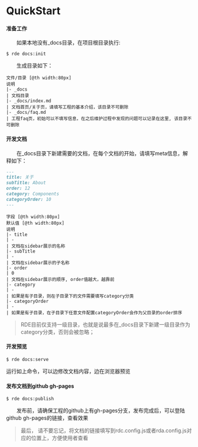 # QuickStart

#### 准备工作
&emsp;&emsp;如果本地没有_docs目录，在项目根目录执行:
```shell
$ rde docs:init
```

&emsp;&emsp;生成目录如下：
```table
文件/目录 [@th width:80px]
说明
|- _docs
| 文档目录
|- _docs/index.md
| 文档首页/关于页，请填写工程的基本介绍，该目录不可删除
|- _docs/faq.md
| 工程faq页，初始可以不填写信息，在之后维护过程中发现的问题可以记录在这里, 该目录不可删除
```

#### 开发文档
&emsp;&emsp;在_docs目录下新建需要的文档，在每个文档的开始，请填写meta信息，解释如下：
```markdown
---
title: 关于
subTitle: About
order: 12
category: Components
categoryOrder: 10
---
```

```table
字段 [@th width:80px]
默认值 [@th width:80px]
说明
|- title
| -
| 文档在sidebar展示的名称
|- subTitle
| -
| 文档在sidebar展示的子名称
|- order
| 0
| 文档在sidebar展示的顺序, order值越大，越靠前
|- category
| -
| 如果是有子目录，则在子目录下的文件需要填写category分类
|- categoryOrder
| -
| 如果是有子目录，在子目录下任意文件配置categoryOrder会作为父目录的order排序
```

> RDE目前仅支持一级目录，也就是说最多在_docs目录下新建一级目录作为category分类，否则会被忽略；

#### 开发预览
```shell
$ rde docs:serve
```

运行如上命令，可以边修改文档内容，边在浏览器预览

#### 发布文档到github gh-pages
```shell
$ rde docs:publish
```

&emsp;&emsp;发布前，请确保工程的github上有gh-pages分支，发布完成后，可以登陆github gh-pages的链接，查看效果

> 最后， 请不要忘记，将文档的链接填写到rdc.config.js或者rda.config.js对应的位置上，方便使用者查看
